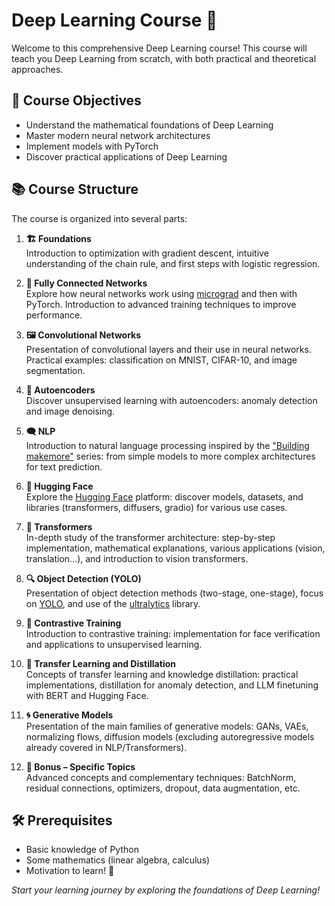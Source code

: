 # Deep Learning Course 🚀

Welcome to this comprehensive Deep Learning course! This course will teach you Deep Learning from scratch, with both practical and theoretical approaches.

## 🎯 Course Objectives

- Understand the mathematical foundations of Deep Learning
- Master modern neural network architectures
- Implement models with PyTorch
- Discover practical applications of Deep Learning

## 📚 Course Structure

The course is organized into several parts:

1. **🏗️ Foundations**  
   Introduction to optimization with gradient descent, intuitive understanding of the chain rule, and first steps with logistic regression.

2. **🧠 Fully Connected Networks**  
   Explore how neural networks work using [micrograd](https://github.com/karpathy/micrograd/tree/master) and then with PyTorch. Introduction to advanced training techniques to improve performance.

3. **🖼️ Convolutional Networks**  
   Presentation of convolutional layers and their use in neural networks. Practical examples: classification on MNIST, CIFAR-10, and image segmentation.

4. **🔄 Autoencoders**  
   Discover unsupervised learning with autoencoders: anomaly detection and image denoising.

5. **🗨️ NLP**  
   Introduction to natural language processing inspired by the ["Building makemore"](https://www.youtube.com/playlist?list=PLAqhIrjkxbuWI23v9cThsA9GvCAUhRvKZ) series: from simple models to more complex architectures for text prediction.

6. **🤗 Hugging Face**  
   Explore the [Hugging Face](https://huggingface.co/) platform: discover models, datasets, and libraries (transformers, diffusers, gradio) for various use cases.

7. **🤖 Transformers**  
   In-depth study of the transformer architecture: step-by-step implementation, mathematical explanations, various applications (vision, translation…), and introduction to vision transformers.

8. **🔍 Object Detection (YOLO)**  
   Presentation of object detection methods (two-stage, one-stage), focus on [YOLO](https://arxiv.org/pdf/1506.02640), and use of the [ultralytics](https://www.ultralytics.com/) library.

9. **🎯 Contrastive Training**  
   Introduction to contrastive training: implementation for face verification and applications to unsupervised learning.

10. **🤝 Transfer Learning and Distillation**  
    Concepts of transfer learning and knowledge distillation: practical implementations, distillation for anomaly detection, and LLM finetuning with BERT and Hugging Face.

11. **🌀 Generative Models**  
    Presentation of the main families of generative models: GANs, VAEs, normalizing flows, diffusion models (excluding autoregressive models already covered in NLP/Transformers).

12. **🌟 Bonus – Specific Topics**  
    Advanced concepts and complementary techniques: BatchNorm, residual connections, optimizers, dropout, data augmentation, etc.

## 🛠️ Prerequisites

- Basic knowledge of Python
- Some mathematics (linear algebra, calculus)
- Motivation to learn! 💪

*Start your learning journey by exploring the foundations of Deep Learning!*